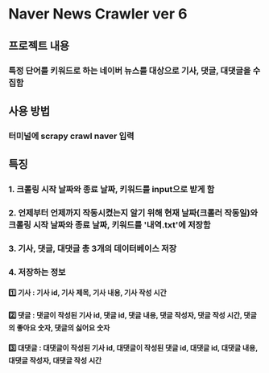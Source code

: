 # Naver News Crawler ver 6

## 프로젝트 내용

### 특정 단어를 키워드로 하는 네이버 뉴스를 대상으로 기사, 댓글, 대댓글을 수집함

## 사용 방법

### 터미널에 scrapy crawl naver 입력

## 특징

### 1. 크롤링 시작 날짜와 종료 날짜, 키워드를 input으로 받게 함
### 2. 언제부터 언제까지 작동시켰는지 알기 위해 현재 날짜(크롤러 작동일)와 크롤링 시작 날짜와 종료 날짜, 키워드를 '내역.txt'에 저장함
### 3. 기사, 댓글, 대댓글 총 3개의 데이터베이스 저장
### 4. 저장하는 정보
####  1️⃣ 기사 : 기사 id, 기사 제목, 기사 내용, 기사 작성 시간
####  2️⃣ 댓글 : 댓글이 작성된 기사 id, 댓글 id, 댓글 내용, 댓글 작성자, 댓글 작성 시간, 댓글의 좋아요 숫자, 댓글의 싫어요 숫자
####  3️⃣ 대댓글 : 대댓글이 작성된 기사 id, 대댓글이 작성된 댓글 id, 대댓글 id, 대댓글 내용, 대댓글 작성자, 대댓글 작성 시간
